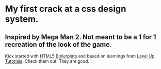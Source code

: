 # My first crack at a css design system. 

## Inspired by Mega Man 2. Not meant to be a 1 for 1 recreation of the look of the game.  
  
  
Kick started with [HTML5 Boilerplate](https://html5boilerplate.com/ "HTML5 Boilerplate") and based on learnings from [Level Up Tutorials](https://www.leveluptutorials.com/tutorials/modern-css-design-systems "Level Up Tutorials"). Check them out. They are good.

